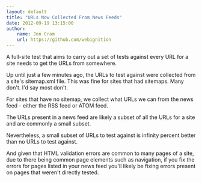 ```yaml
---
layout: default
title: "URLs Now Collected From News Feeds"
date: 2012-09-19 13:15:00
author:
    name: Jon Cram
    url: https://github.com/webignition
---
```

    
A full-site test that aims to carry out a set of tests against every URL
for a site needs to get the URLs from somewhere.

Up until just a few minutes ago, the URLs to test against were collected
from a site's sitemap.xml file. This was fine for sites that had sitemaps.
Many don't. I'd say most don't.

For sites that have no sitemap, we collect what URLs we can from the news
feed - either the RSS feed or ATOM feed.

The URLs present in a news feed are likely a subset of all the URLs for a site
and are commonly a small subset.

Nevertheless, a small subset of URLs to test against is infinity percent
better than no URLs to test against.

And given that HTML validation errors are common to many pages of a site,
due to there being common page elements such as navigation, if you fix
the errors for pages listed in your news feed you'll likely be fixing
errors present on pages that weren't directly tested.
